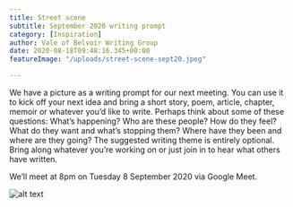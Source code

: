 ```yaml
---
title: Street scene
subtitle: September 2020 writing prompt
category: [Inspiration]
author: Vale of Belvoir Writing Group
date: 2020-08-18T09:48:16.345+00:00
featureImage: "/uploads/street-scene-sept20.jpeg"

---
```

We have a picture as a writing prompt for our next meeting. You can use it to kick off your next idea and bring a short story, poem, article, chapter, memoir or whatever you’d like to write.
Perhaps think about some of these questions: What’s happening? Who are these people? How do they feel? What do they want and what’s stopping them? Where have they been and where are they going?
The suggested writing theme is entirely optional. Bring along whatever you’re working on or just join in to hear what others have written.

We’ll meet at 8pm on Tuesday 8 September 2020 via Google Meet.

![alt text](/uploads/street-scene-sept20.jpeg "street scene")
